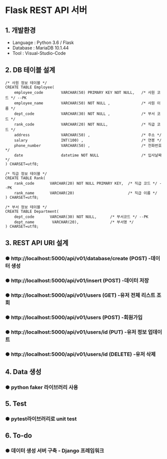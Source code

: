 # Flask REST API 서버 

## 1. 개발환경
- Language : Python 3.6 / Flask
- Database : MariaDB 10.1.44
- Tool : Visual-Studio-Code

## 2. DB 테이블 설계
```
/* 사원 정보 테이블 */
CREATE TABLE Employee(    
    employee_code        VARCHAR(50) PRIMARY KEY NOT NULL,   /* 사원 코드 */ --PK
    employee_name        VARCHAR(50) NOT NULL ,              /* 사원 이름 */
	dept_code			 VARCHAR(30) NOT NULL ,              /* 부서 코드 */
	rank_code       	 VARCHAR(20) NOT NULL,  			 /* 직급 코드 */
    address         	 VARCHAR(50) ,                       /* 주소 */	
	salary         	     INT(100) ,                       	 /* 연봉 */	
	phone_number         VARCHAR(50) ,                       /* 전화번호 */	
    date                 datetime NOT NULL                   /* 입사날짜 */    
) CHARSET=utf8;

```

```
/* 직급 정보 테이블 */
CREATE TABLE Rank(    
    rank_code       VARCHAR(20) NOT NULL PRIMARY KEY,  /* 직급 코드 */ --PK	
    rank_name       VARCHAR(20)                        /* 직급 이름 */
) CHARSET=utf8;
```

```
/* 부서 정보 테이블 */
CREATE TABLE Department(
    dept_code      	VARCHAR(30) NOT NULL,      /* 부서코드 */ --PK
    dept_name        VARCHAR(20),              /* 부서명 */    
) CHARSET=utf8;

```

## 3. REST API URI 설계
### ● http://localhost:5000/api/v01/database/create (POST) -데이터 생성
### ● http://localhost:5000/api/v01/insert          (POST) -데이터 저장

### ● http://localhost:5000/api/v01/users  		 (GET)    -유저 전체 리스트 조회
### ● http://localhost:5000/api/v01/users        (POST)   -회원가입
### ● http://localhost:5000/api/v01/users/id    (PUT)    -유저 정보 업데이트
### ● http://localhost:5000/api/v01/users/id    (DELETE) -유저 삭제

## 4. Data 생성
### ● python faker 라이브러리 사용

## 5. Test
### ● pytest라이브러리로 unit test

## 6. To-do
### ● 데이터 생성 서버 구축 - Django 프레임워크

